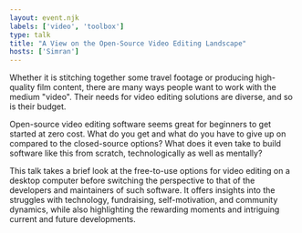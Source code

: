 ```yaml
---
layout: event.njk
labels: ['video', 'toolbox']
type: talk
title: "A View on the Open-Source Video Editing Landscape"
hosts: ['Simran']
---
```


Whether it is stitching together some travel footage or producing high-quality film content, there are many ways people want to work with the medium "video". Their needs for video editing solutions are diverse, and so is their budget.

Open-source video editing software seems great for beginners to get started at zero cost. What do you get and what do you have to give up on compared to the closed-source options? What does it even take to build software like this from scratch, technologically as well as mentally?

This talk takes a brief look at the free-to-use options for video editing on a desktop computer before switching the perspective to that of the developers and maintainers of such software. It offers insights into the struggles with technology, fundraising, self-motivation, and community dynamics, while also highlighting the rewarding moments and intriguing current and future developments.

